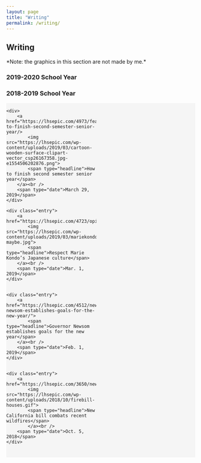 ```yaml
---
layout: page
title: "Writing"
permalink: /writing/
---
```

<style>
	<--.entry{
		background-color: #FAFAFA;
		padding: 10px;
	}-->
	
	.grid{
		display: grid;
		background-color: #F5F5F5;
		grid-template-columns: 240px 240px 240px;
		grid-template-rows: auto auto auto;
		grid-gap: 10px;
	}
	
	[type='headline]{
		font-size: 20px;
	}
	
	[type='date']{
		font-size: 5px;
	}
	
	
</style>

<h2>Writing</h2>

<p>*Note: the graphics in this section are not made by me.*</p>

<h3>2019-2020 School Year</h3>

<h3>2018-2019 School Year</h3>

<section class="grid">

	<div>
		<a href="https://lhsepic.com/4973/features/how-to-finish-second-semester-senior-year/>
			<img src="https://lhsepic.com/wp-content/uploads/2019/03/cartoon-wooden-surface-clipart-vector_csp26167358.jpg-e1554506202876.png">
			<span type="headline">How to finish second semester senior year</span>
		</a><br />
		<span type="date">March 29, 2019</span>
	</div>

	<div class="entry">
		<a href="https://lhsepic.com/4723/opinion/4723/">
			<img src="https://lhsepic.com/wp-content/uploads/2019/03/mariekondo-maybe.jpg">
			<span type="headline">Respect Marie Kondo’s Japanese culture</span>
		</a><br />
		<span type="date">Mar. 1, 2019</span>
	</div>


	<div class="entry">
		<a href="https://lhsepic.com/4512/news/governor-newsom-establishes-goals-for-the-new-year/">
			<span type="headline">Governor Newsom establishes goals for the new year</span>
		</a><br />
		<span type="date">Feb. 1, 2019</span>
	</div>


	<div class="entry">
		<a href="https://lhsepic.com/3650/news/1_nw_firebillkaylinl/">
			<img src="https://lhsepic.com/wp-content/uploads/2018/10/firebill-houses.gif">
			<span type="headline">New California bill combats recent wildfires</span>
			</a><br />
		<span type="date">Oct. 5, 2018</span>
	</div>
	
</section>
